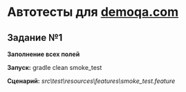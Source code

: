 Автотесты для [demoqa.com](https://demoqa.com/automation-practice-form)
========================
##  Задание №1
**Заполнение всех полей**

**Запуск:** gradle clean smoke_test

**Сценарий:** *src\test\resources\features\smoke_test.feature*
